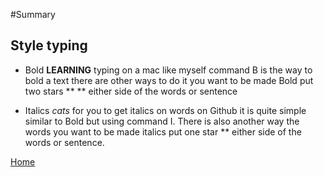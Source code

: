 #Summary 
## Style typing 
* Bold **LEARNING** typing on a mac like myself  command B is the way to bold a text there are other ways to do it you want to be made Bold put two stars ** ** either side of the words or sentence
  
* Italics *cats* for you to get italics on words on Github it is quite simple similar to Bold but using command I. There is also another way the words you want to be made italics put one star ** either side of the words or sentence. 



[Home](README.md)
